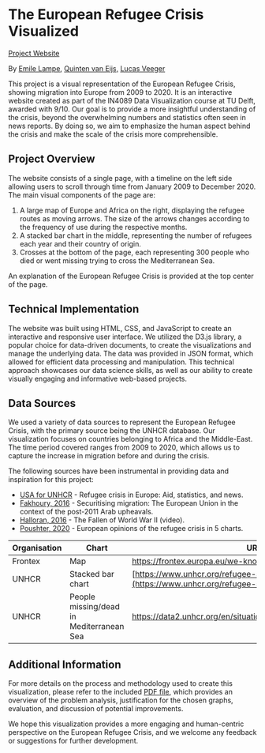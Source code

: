 # The European Refugee Crisis Visualized

[Project Website](https://emilelampe.github.io/european-refugee-crisis-visualization/)

By [Emile Lampe](https://emilelampe.github.io), [Quinten van Eijs,](https://github.com/quintene) [Lucas Veeger](https://github.com/LucasVeeger)

This project is a visual representation of the European Refugee Crisis, showing migration into Europe from 2009 to 2020. It is an interactive website created as part of the IN4089 Data Visualization course at TU Delft, awarded with 9/10. Our goal is to provide a more insightful understanding of the crisis, beyond the overwhelming numbers and statistics often seen in news reports. By doing so, we aim to emphasize the human aspect behind the crisis and make the scale of the crisis more comprehensible.

## Project Overview

The website consists of a single page, with a timeline on the left side allowing users to scroll through time from January 2009 to December 2020. The main visual components of the page are:

1. A large map of Europe and Africa on the right, displaying the refugee routes as moving arrows. The size of the arrows changes according to the frequency of use during the respective months.
2. A stacked bar chart in the middle, representing the number of refugees each year and their country of origin.
3. Crosses at the bottom of the page, each representing 300 people who died or went missing trying to cross the Mediterranean Sea.

An explanation of the European Refugee Crisis is provided at the top center of the page.

## Technical Implementation

The website was built using HTML, CSS, and JavaScript to create an interactive and responsive user interface. We utilized the D3.js library, a popular choice for data-driven documents, to create the visualizations and manage the underlying data. The data was provided in JSON format, which allowed for efficient data processing and manipulation. This technical approach showcases our data science skills, as well as our ability to create visually engaging and informative web-based projects.

## Data Sources

We used a variety of data sources to represent the European Refugee Crisis, with the primary source being the UNHCR database. Our visualization focuses on countries belonging to Africa and the Middle-East. The time period covered ranges from 2009 to 2020, which allows us to capture the increase in migration before and during the crisis.

The following sources have been instrumental in providing data and inspiration for this project:

- [USA for UNHCR](https://www.unrefugees.org/emergencies/refugee-crisis-in-europe/) - Refugee crisis in Europe: Aid, statistics, and news.
- [Fakhoury, 2016](https://doi.org/10.1080/03932729.2016.1245463) - Securitising migration: The European Union in the context of the post-2011 Arab upheavals.
- [Halloran, 2016](https://youtu.be/DwKPFT-RioU) - The Fallen of World War II (video).
- [Poushter, 2020](https://www.pewresearch.org/fact-tank/2016/09/16/european-opinions-of-the-refugee-crisis-in-5-charts/) - European opinions of the refugee crisis in 5 charts.

| **Organisation** | **Chart**                                | **URL**                                                      |
| ---------------- | ---------------------------------------- | ------------------------------------------------------------ |
| Frontex          | Map                                      | https://frontex.europa.eu/we-know/migratory-map/             |
| UNHCR            | Stacked bar chart                        | [https://www.unhcr.org/refugee-statistics/](https://www.unhcr.org/refugee-statistics/) |
| UNHCR            | People missing/dead in Mediterranean Sea | https://data2.unhcr.org/en/situations/mediterranean/location/676 |

## Additional Information

For more details on the process and methodology used to create this visualization, please refer to the included [PDF file](docs/project-paper.pdf), which provides an overview of the problem analysis, justification for the chosen graphs, evaluation, and discussion of potential improvements.

We hope this visualization provides a more engaging and human-centric perspective on the European Refugee Crisis, and we welcome any feedback or suggestions for further development.